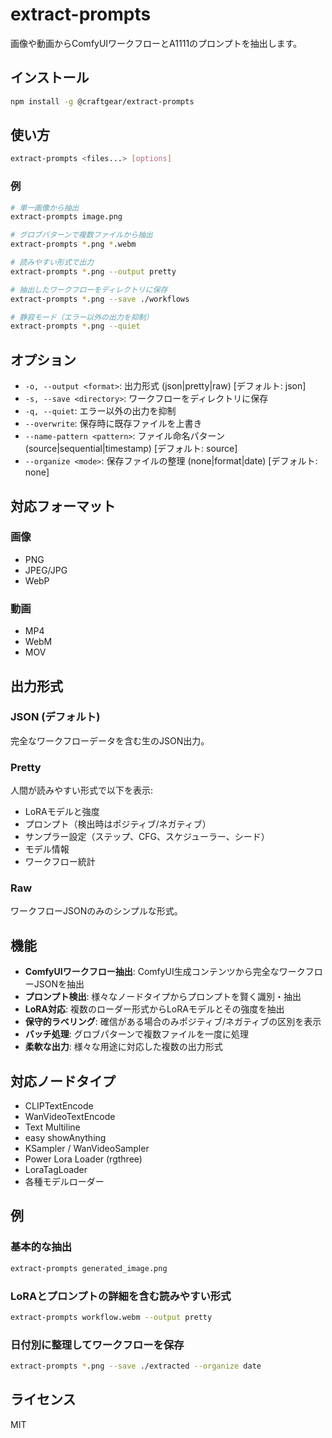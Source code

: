 # extract-prompts

画像や動画からComfyUIワークフローとA1111のプロンプトを抽出します。

## インストール

```bash
npm install -g @craftgear/extract-prompts
```

## 使い方

```bash
extract-prompts <files...> [options]
```

### 例

```bash
# 単一画像から抽出
extract-prompts image.png

# グロブパターンで複数ファイルから抽出
extract-prompts *.png *.webm

# 読みやすい形式で出力
extract-prompts *.png --output pretty

# 抽出したワークフローをディレクトリに保存
extract-prompts *.png --save ./workflows

# 静寂モード（エラー以外の出力を抑制）
extract-prompts *.png --quiet
```

## オプション

- `-o, --output <format>`: 出力形式 (json|pretty|raw) [デフォルト: json]
- `-s, --save <directory>`: ワークフローをディレクトリに保存
- `-q, --quiet`: エラー以外の出力を抑制
- `--overwrite`: 保存時に既存ファイルを上書き
- `--name-pattern <pattern>`: ファイル命名パターン (source|sequential|timestamp) [デフォルト: source]
- `--organize <mode>`: 保存ファイルの整理 (none|format|date) [デフォルト: none]

## 対応フォーマット

### 画像
- PNG
- JPEG/JPG
- WebP

### 動画
- MP4
- WebM
- MOV

## 出力形式

### JSON (デフォルト)
完全なワークフローデータを含む生のJSON出力。

### Pretty
人間が読みやすい形式で以下を表示:
- LoRAモデルと強度
- プロンプト（検出時はポジティブ/ネガティブ）
- サンプラー設定（ステップ、CFG、スケジューラー、シード）
- モデル情報
- ワークフロー統計

### Raw
ワークフローJSONのみのシンプルな形式。

## 機能

- **ComfyUIワークフロー抽出**: ComfyUI生成コンテンツから完全なワークフローJSONを抽出
- **プロンプト検出**: 様々なノードタイプからプロンプトを賢く識別・抽出
- **LoRA対応**: 複数のローダー形式からLoRAモデルとその強度を抽出
- **保守的ラベリング**: 確信がある場合のみポジティブ/ネガティブの区別を表示
- **バッチ処理**: グロブパターンで複数ファイルを一度に処理
- **柔軟な出力**: 様々な用途に対応した複数の出力形式

## 対応ノードタイプ

- CLIPTextEncode
- WanVideoTextEncode
- Text Multiline
- easy showAnything
- KSampler / WanVideoSampler
- Power Lora Loader (rgthree)
- LoraTagLoader
- 各種モデルローダー

## 例

### 基本的な抽出
```bash
extract-prompts generated_image.png
```

### LoRAとプロンプトの詳細を含む読みやすい形式
```bash
extract-prompts workflow.webm --output pretty
```

### 日付別に整理してワークフローを保存
```bash
extract-prompts *.png --save ./extracted --organize date
```

## ライセンス

MIT
